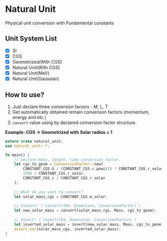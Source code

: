 # Natural Unit

Physical unit conversion with Fundamental constants

## Unit System List

- [x] SI
- [x] CGS
- [x] Geometrized(With CGS)
- [x] Natural Unit(With CGS)
- [x] Natural Unit(MeV)
- [x] Natural Unit(Gaussian)

## How to use?

1. Just declare three conversion factors - M, L, T
2. Get automatically obtained remain conversion factors (momentum, energy and etc.)
3. `convert` value using by declared conversion factor structure.

**Example: CGS -> Geometrized with Solar radius = 1**

```rust
extern crate natural_unit;
use natural_unit::*;

fn main() {
    // Declare mass, length, time conversion factor.
    let cgs_to_geom = ConversionFactor::new(
        CONSTANT_CGS.G / (CONSTANT_CGS.c.powi(2) * CONSTANT_CGS.r_solar),   // Mass conversion factor
        1f64 / CONSTANT_CGS.r_solar,                                        // Length conversion factor
        CONSTANT_CGS.c / CONSTANT_CGS.r_solar                               // Time conversion factor
    );
    
    // What do you want to convert?
    let solar_mass_cgs = CONSTANT_CGS.m_solar;                              // CGS Solar Mass
    
    // Convert! (`convert(f64, Dimension, ConversionFactor)`)
    let new_solar_mass = convert(solar_mass_cgs, Mass, cgs_to_geom);        // Converted Solar Mass
    
    // Invert! (`invert(f64, Dimension, ConversionFactor)`)
    let inverted_solar_mass = invert(new_solar_mass, Mass, cgs_to_geom);    // Inverted Solar Mass
    assert_eq!(solar_mass_cgs, inverted_solar_mass);
}
```